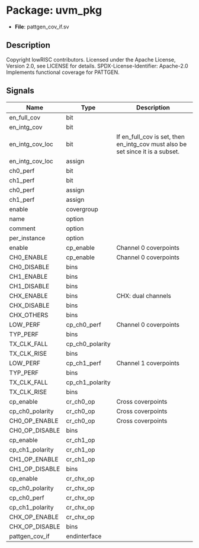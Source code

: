 # Package: uvm_pkg

- **File**: pattgen_cov_if.sv
## Description

Copyright lowRISC contributors.
 Licensed under the Apache License, Version 2.0, see LICENSE for details.
 SPDX-License-Identifier: Apache-2.0
 Implements functional coverage for PATTGEN.
 

## Signals

| Name            | Type            | Description                                                                     |
| --------------- | --------------- | ------------------------------------------------------------------------------- |
| en_full_cov     | bit             |                                                                                 |
| en_intg_cov     | bit             |                                                                                 |
| en_intg_cov_loc | bit             | If en_full_cov is set, then en_intg_cov must also be set since it is a subset.  |
| en_intg_cov_loc | assign          |                                                                                 |
| ch0_perf        | bit             |                                                                                 |
| ch1_perf        | bit             |                                                                                 |
| ch0_perf        | assign          |                                                                                 |
| ch1_perf        | assign          |                                                                                 |
| enable          | covergroup      |                                                                                 |
| name            | option          |                                                                                 |
| comment         | option          |                                                                                 |
| per_instance    | option          |                                                                                 |
| enable          | cp_enable       | Channel 0 coverpoints                                                           |
| CH0_ENABLE      | cp_enable       | Channel 0 coverpoints                                                           |
| CH0_DISABLE     | bins            |                                                                                 |
| CH1_ENABLE      | bins            |                                                                                 |
| CH1_DISABLE     | bins            |                                                                                 |
| CHX_ENABLE      | bins            | CHX: dual channels                                                              |
| CHX_DISABLE     | bins            |                                                                                 |
| CHX_OTHERS      | bins            |                                                                                 |
| LOW_PERF        | cp_ch0_perf     | Channel 0 coverpoints                                                           |
| TYP_PERF        | bins            |                                                                                 |
| TX_CLK_FALL     | cp_ch0_polarity |                                                                                 |
| TX_CLK_RISE     | bins            |                                                                                 |
| LOW_PERF        | cp_ch1_perf     | Channel 1 coverpoints                                                           |
| TYP_PERF        | bins            |                                                                                 |
| TX_CLK_FALL     | cp_ch1_polarity |                                                                                 |
| TX_CLK_RISE     | bins            |                                                                                 |
| cp_enable       | cr_ch0_op       | Cross coverpoints                                                               |
| cp_ch0_polarity | cr_ch0_op       | Cross coverpoints                                                               |
| CH0_OP_ENABLE   | cr_ch0_op       | Cross coverpoints                                                               |
| CH0_OP_DISABLE  | bins            |                                                                                 |
| cp_enable       | cr_ch1_op       |                                                                                 |
| cp_ch1_polarity | cr_ch1_op       |                                                                                 |
| CH1_OP_ENABLE   | cr_ch1_op       |                                                                                 |
| CH1_OP_DISABLE  | bins            |                                                                                 |
| cp_enable       | cr_chx_op       |                                                                                 |
| cp_ch0_polarity | cr_chx_op       |                                                                                 |
| cp_ch0_perf     | cr_chx_op       |                                                                                 |
| cp_ch1_polarity | cr_chx_op       |                                                                                 |
| CHX_OP_ENABLE   | cr_chx_op       |                                                                                 |
| CHX_OP_DISABLE  | bins            |                                                                                 |
| pattgen_cov_if  | endinterface    |                                                                                 |
